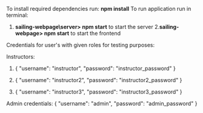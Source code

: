 To install required dependencies run: **npm install**
To run application run in terminal:
1. **sailing-webpage\server> npm start** to start the server
2.**sailing-webpage> npm start** to start the frontend

Credentials for user's with given roles for testing purposes:

Instructors:
1. {
  "username": "instructor",
  "password": "instructor_password"
}

2. {
  "username": "instructor2",
  "password": "instructor2_password"
}

3. {
  "username": "instructor3",
  "password": "instructor3_password"
}

Admin credentials: 
{
  "username": "admin",
  "password": "admin_password"
}
